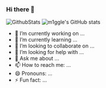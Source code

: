 ### Hi there 👋
![GithubStats](https://github-readme-stats.vercel.app/api?username=m1ggle&show_icons=true&theme=dark&count_private=true)
![m1ggle's GitHub stats](https://github-readme-stats.vercel.app/api?username=m1ggle&count_private=true)

- 🔭 I’m currently working on ...
- 🌱 I’m currently learning ...
- 👯 I’m looking to collaborate on ...
- 🤔 I’m looking for help with ...
- 💬 Ask me about ...
- 📫 How to reach me: ...
- 😄 Pronouns: ...
- ⚡ Fun fact: ...

